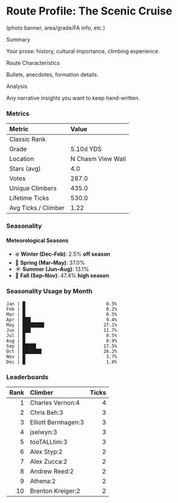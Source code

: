 

# Route Profile: The Scenic Cruise

(photo banner, area/grade/FA info, etc.)

Summary

Your prose: history, cultural importance, climbing experience.

Route Characteristics

Bullets, anecdotes, formation details.

Analysis

Any narrative insights you want to keep hand-written.


<!-- AUTO:METRICS:START -->
### Metrics

| Metric              | Value     |
|:--------------------|:----------|
| Classic Rank         |           |
| Grade                | 5.10d YDS |
| Location             | N Chasm View Wall |
| Stars (avg)          | 4.0       |
| Votes                | 287.0     |
| Unique Climbers      | 435.0     |
| Lifetime Ticks       | 530.0     |
| Avg Ticks / Climber  | 1.22      |
<!-- AUTO:METRICS:END -->

<!-- AUTO:SEASONALITY:START -->
### Seasonality

#### Meteorological Seasons
- ❄️ **Winter (Dec–Feb)**: 2.5% **off season**
- 🌸 **Spring (Mar–May)**: 37.0%
- ☀️ **Summer (Jun–Aug)**: 13.1%
- 🍂 **Fall (Sep–Nov)**: 47.4% **high season**

### Seasonality Usage by Month
```
Jan | █                              0.5%
Feb | █                              0.2%
Mar | █                              0.5%
Apr | ███                            9.4%
May | ████████                      27.1%
Jun | ███                           11.7%
Jul | █                              0.5%
Aug | █                              0.9%
Sep | █████                         17.5%
Oct | ███████                       26.2%
Nov | █                              3.7%
Dec | █                              1.8%
```
<!-- AUTO:SEASONALITY:END -->

<!-- AUTO:TOP_CLIMBERS:START -->
### Leaderboards

| Rank | Climber | Ticks |
|-----:|:--------|------:|
| 1 | Charles Vernon:4 | 4 |
| 2 | Chris Beh:3 | 3 |
| 3 | Elliott Bernhagen:3 | 3 |
| 4 | jselwyn:3 | 3 |
| 5 | tooTALLtim:3 | 3 |
| 6 | Alex Styp:2 | 2 |
| 7 | Alex Zucca:2 | 2 |
| 8 | Andrew Reed:2 | 2 |
| 9 | Athena:2 | 2 |
| 10 | Brenton Kreiger:2 | 2 |
<!-- AUTO:TOP_CLIMBERS:END -->